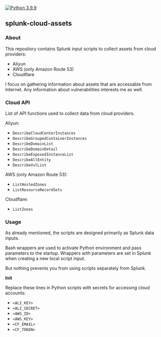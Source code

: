 [![Python 3.9.9](https://img.shields.io/badge/python-3.9.9-blue.svg)](https://www.python.org/downloads/release/python-399/)

## splunk-cloud-assets

### About

This repository contains Splunk input scripts to collect assets from cloud providers:

- Aliyun
- AWS (only Amazon Route 53)
- Cloudflare

I focus on gathering information about assets that are accessable from Internet. Аny information about vulnerabilities interests me as well.

### Cloud API

List of API functions used to collect data from cloud providers.

Aliyun:
- `DescribeCloudCenterInstances`
- `DescribeGroupedContainerInstances`
- `DescribeDomainList`
- `DescribeDomainDetail`
- `DescribeExposedInstanceList`
- `DescribeAllEntity`
- `DescribeVulList`

AWS (only Amazon Route 53):
- `ListHostedZones`
- `ListResourceRecordSets`

Cloudflare:
- `ListZones`


### Usage

As already mentioned, the scripts are designed primarily as Splunk data inputs.

Bash wrappers are used to activate Python environment and pass parameters to the startup. Wrappers with parameters are set in Splunk when creating a new local script input.

But nothing prevents you from using scripts separately from Splunk.

**Init**

Replace these lines in Python scripts with secrets for accessing cloud accounts:

- `<ALI_KEY>`
- `<ALI_SECRET>`
- `<AWS_ID>`
- `<AWS_KEY>`
- `<CF_EMAIL>`
- `<CF_TOKEN>`
